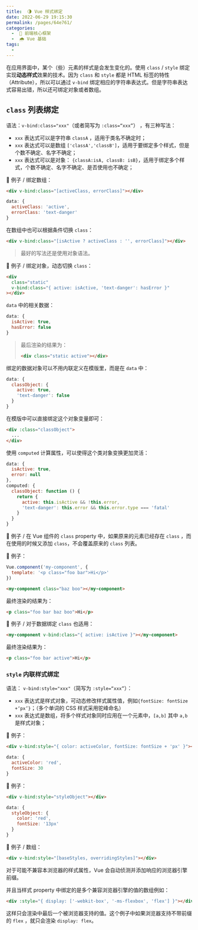 ```yaml
---
title:  🌗 Vue 样式绑定
date: 2022-06-29 19:15:30
permalink: /pages/64e761/
categories:
  -  🏃 前端核心框架
  -  🌧️ Vue 基础
tags:
  - 
---
```

在应用界面中，某个（些）元素的样式是会发生变化的。使用 `class` / `style` 绑定实现**动态样式**效果的技术。因为 `class` 和 `style` 都是 HTML 标签的特性（Attribute），所以可以通过 `v-bind` 绑定相应的字符串表达式。但是字符串表达式容易出错，所以还可绑定对象或者数组。

## `class` 列表绑定

语法：`v-bind:class="xxx"`（或者简写为 `:class=“xxx”`） ，有三种写法：

- `xxx` 表达式可以是字符串 `classA` ，适用于类名不确定时；
- `xxx` 表达式可以是数组 `['classA','classB']`，适用于要绑定多个样式，但是个数不确定、名字不确定；
- `xxx` 表达式可以是对象： `{classA:isA, classB: isB}`，适用于绑定多个样式，个数不确定、名字不确定、是否使用也不确定；



🌰 例子 / 绑定数组：

```html
<div v-bind:class="[activeClass, errorClass]"></div>
```

```js
data: {
  activeClass: 'active',
  errorClass: 'text-danger'
}
```



在数组中也可以根据条件切换 `class`：

```html
<div v-bind:class="[isActive ? activeClass : '', errorClass]"></div>
```

> 最好的写法还是使用对象语法。





🌰 例子 / 绑定对象，动态切换 `class`：

```html
<div
  class="static"
  v-bind:class="{ active: isActive, 'text-danger': hasError }"
></div>
```

`data` 中的相关数据：

```js
data: {
  isActive: true,
  hasError: false
}
```

> 最后渲染的结果为：
>
> ```html
> <div class="static active"></div>
> ```



绑定的数据对象可以不用内联定义在模版里，而是在 `data` 中：

```js
data: {
  classObject: {
    active: true,
    'text-danger': false
  }
}
```

在模版中可以直接绑定这个对象变量即可：

```html
<div :class="classObject">
  ... 
</div>
```



使用 `computed` 计算属性，可以使得这个类对象变换更加灵活：

```js
data: {
  isActive: true,
  error: null
},
computed: {
  classObject: function () {
    return {
      active: this.isActive && !this.error,
      'text-danger': this.error && this.error.type === 'fatal'
    }
  }
}
```



🌰 例子 / 在 Vue 组件的 `class` property 中，如果原来的元素已经存在 `class` ，而在使用的时候又添加 `class`，不会覆盖原来的 `class` 列表。

🌰 例子：

```js
Vue.component('my-component', {
  template: '<p class="foo bar">Hi</p>'
})
```

```html
<my-component class="baz boo"></my-component>
```

最终渲染的结果为：

```html
<p class="foo bar baz boo">Hi</p>
```



🌰 例子 / 对于数据绑定 `class` 也适用：

```html
<my-component v-bind:class="{ active: isActive }"></my-component>
```

最终渲染结果为：

```html
<p class="foo bar active">Hi</p>
```



### `style` 内联样式绑定

语法： `v-bind:style="xxx"`（简写为 `:style=“xxx”`）：

- `xxx` 表达式是样式对象，可动态修改样式属性值，例如`{fontSize: fontSize +‘px’}`；（多个单词的 CSS 样式采用驼峰命名）
- `xxx` 表达式是数组，将多个样式对象同时应用在一个元素中，`[a,b]` 其中 `a,b` 是样式对象；



🌰 例子：

```html
<div v-bind:style="{ color: activeColor, fontSize: fontSize + 'px' }"></div>
```

```js
data: {
  activeColor: 'red',
  fontSize: 30
}
```

🌰 例子：

```html
<div v-bind:style="styleObject"></div>
```

```js
data: {
  styleObject: {
    color: 'red',
    fontSize: '13px'
  }
}
```

🌰 例子 / 数组：

```html
<div v-bind:style="[baseStyles, overridingStyles]"></div>
```



对于可能不兼容本浏览器的样式属性，Vue 会自动侦测并添加响应的浏览器引擎前缀。

并且当样式 property 中绑定的是多个兼容浏览器引擎的值的数组例如：

```html
<div :style="{ display: ['-webkit-box', '-ms-flexbox', 'flex'] }"></div>
```

这样只会渲染中最后一个被浏览器支持的值。这个例子中如果浏览器支持不带前缀的 `flex` ，就只会渲染 `display: flex`。